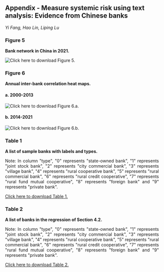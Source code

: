 ## Appendix - Measure systemic risk using text analysis: Evidence from Chinese banks

*Yi Fang,  Hao Lin,  Liping Lu*

### Figure 5

**Bank network in China in 2021.** 

![Click here to download Figure 5.](./Figure_5.png)

### Figure 6

**Annual inter-bank correlation heat maps.** 

#### a. 2000-2013

![Click here to download Figure 6.a.](./Figure_6a.png)

#### b. 2014-2021

![Click here to download Figure 6.b.](./Figure_6b.png)

### Table 1 

**A list of sample banks with labels and types.** 

<div style="text-align:justify;text-justify:inter-ideograph"> Note: In column "type", "0" represents "state-owned bank", "1" represents "joint stock bank", "2" represents "city commercial bank", "3" represents "village bank", "4" represents "rural cooperative bank", "5" represents "rural commercial bank", "6" represents "rural credit cooperative", "7" represents "rural fund mutual cooperative", "8" represents "foreign bank" and "9" represents "private bank". </div>

[Click here to download Table 1.](./Appendix_A.csv)

### Table 2 

**A list of banks in the regression of Section 4.2.** 

<div style="text-align:justify;text-justify:inter-ideograph"> Note: In column "type", "0" represents "state-owned bank", "1" represents "joint stock bank", "2" represents "city commercial bank", "3" represents "village bank", "4" represents "rural cooperative bank", "5" represents "rural commercial bank", "6" represents "rural credit cooperative", "7" represents "rural fund mutual cooperative", "8" represents "foreign bank" and "9" represents "private bank". </div>

[Click here to download Table 2.](./Appendix_B.csv)
